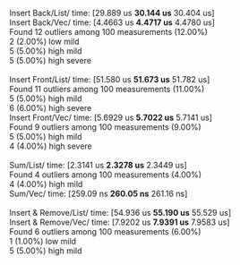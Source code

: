 Insert Back/List/       time:   [29.889 us **30.144 us** 30.404 us] <br/>
Insert Back/Vec/        time:   [4.4663 us **4.4717 us** 4.4780 us] <br/>
Found 12 outliers among 100 measurements (12.00%) <br/>
  2 (2.00%) low mild <br/>
  5 (5.00%) high mild <br/>
  5 (5.00%) high severe <br/>
<br/>
Insert Front/List/      time:   [51.580 us **51.673 us** 51.782 us] <br/>
Found 11 outliers among 100 measurements (11.00%) <br/>
  5 (5.00%) high mild <br/>
  6 (6.00%) high severe <br/>
Insert Front/Vec/       time:   [5.6929 us **5.7022 us** 5.7141 us] <br/>
Found 9 outliers among 100 measurements (9.00%) <br/>
  5 (5.00%) high mild <br/>
  4 (4.00%) high severe <br/>
<br/>
Sum/List/               time:   [2.3141 us **2.3278 us** 2.3449 us] <br/>
Found 4 outliers among 100 measurements (4.00%) <br/>
  4 (4.00%) high mild <br/>
Sum/Vec/                time:   [259.09 ns **260.05 ns** 261.16 ns] <br/>
<br/>
Insert & Remove/List/   time:   [54.936 us **55.190 us** 55.529 us] <br/>
Insert & Remove/Vec/    time:   [7.9202 us **7.9391 us** 7.9583 us] <br/>
Found 6 outliers among 100 measurements (6.00%) <br/>
  1 (1.00%) low mild <br/>
  5 (5.00%) high mild <br/>
